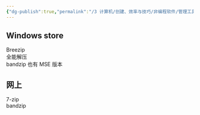 ```yaml
---
{"dg-publish":true,"permalink":"/3 计算机/创建、效率与技巧/非编程软件/管理工具/解压缩软件/","title":"解压缩软件"}
---
```



## Windows store
Breezip  
全能解压  
bandzip 也有 MSE 版本
## 网上
7-zip  
bandzip